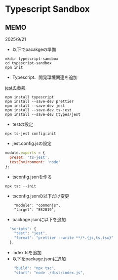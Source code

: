 # Typescript Sandbox

## MEMO

2025/9/21

- 以下でpacakgeの準備

```
mkdir typescript-sandbox
cd typescript-sandbox
npm init
```

- Typescript、開発環境関連を追加

[jestの参考](https://typescriptbook.jp/tutorials/jest)

```
npm install typescript
npm install --save-dev prettier
npm install --save-dev jest
npm install --save-dev ts-jest
npm install --save-dev @types/jest
```

- testの設定

```
npx ts-jest config:init
```

- jest.config.jsの設定
```js
module.exports = {
  preset: 'ts-jest',
  testEnvironment: 'node'
};
```

- tsconfig.jsonを作る
```
npx tsc --init
```

- tsconfig.jsonの以下だけ変更
```
    "module": "commonjs",
    "target": "ES2019",
```

- package.jsonに以下を追加

```js
  "scripts": {
    "test": "jest",
    "format": "prettier --write **/*.{js,ts,tsx}"
  },
```

- index.tsを追加
- 以下をpackage.jsonに追加
```js
    "build": "npx tsc",
    "start": "node ./dist/index.js",
```


